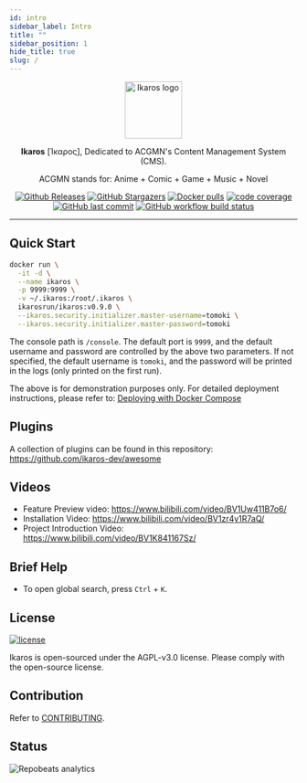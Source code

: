 ```yaml
---
id: intro
sidebar_label: Intro
title: ""
sidebar_position: 1
hide_title: true
slug: /
---
```


<p align="center">
    <a href="https://ikaros.run" target="_blank" rel="noopener noreferrer">
        <img width="100" src="/img/favicon.ico" alt="Ikaros logo" />
    </a>
</p>

<p align="center"><b>Ikaros</b> [Ίκαρος], Dedicated to ACGMN's Content Management System (CMS).</p>

<p align="center">ACGMN stands for: Anime + Comic + Game + Music + Novel</p>

<p align="center">
<a href="https://github.com/ikaros-dev/ikaros/releases"><img alt="Github Releases" src="https://img.shields.io/github/v/release/ikaros-dev/ikaros?include_prereleases&style=flat-square" /></a>
<a href="https://github.com/ikaros-dev/ikaros/stargazers"><img alt="GitHub Stargazers" src="https://img.shields.io/github/stars/ikaros-dev/ikaros.svg?style=flat-square&label=Stars&logo=github" /></a>
<a href="https://hub.docker.com/r/ikarosrun/ikaros"><img alt="Docker pulls" src="https://img.shields.io/docker/pulls/liguohaocn/ikaros?style=flat-square" /></a>
<a href="https://app.codecov.io/github/ikaros-dev/ikaros"><img alt="code coverage" src="https://img.shields.io/codecov/c/github/ikaros-dev/ikaros/master?style=flat-square" /></a>
<a href="https://github.com/ikaros-dev/ikaros/commits"><img alt="GitHub last commit" src="https://img.shields.io/github/last-commit/ikaros-dev/ikaros.svg?style=flat-square" /></a>
<a href="https://github.com/ikaros-dev/ikaros/actions"><img alt="GitHub workflow build status" src="https://img.shields.io/github/actions/workflow/status/ikaros-dev/ikaros/ikaros-server-ci.yml?branch=master&style=flat-square" /></a>
<br />
</p>

---

## Quick Start

```bash
docker run \
  -it -d \
  --name ikaros \
  -p 9999:9999 \
  -v ~/.ikaros:/root/.ikaros \
  ikarosrun/ikaros:v0.9.0 \
  --ikaros.security.initializer.master-username=tomoki \
  --ikaros.security.initializer.master-password=tomoki
```

The console path is `/console`.
The default port is `9999`, and the default username and password are controlled by the above two parameters. If not specified, the default username is `tomoki`, and the password will be printed in the logs (only printed on the first run).

The above is for demonstration purposes only. For detailed deployment instructions, please refer to: [Deploying with Docker Compose](./getting-started/install/docker-compose.md)

## Plugins

A collection of plugins can be found in this repository: <https://github.com/ikaros-dev/awesome>

## Videos

- Feature Preview video: <https://www.bilibili.com/video/BV1Uw411B7o6/>
- Installation Video: <https://www.bilibili.com/video/BV1zr4y1R7aQ/>
- Project Introduction Video: <https://www.bilibili.com/video/BV1K841167Sz/>

## Brief Help

- To open global search, press `Ctrl` + `K`.

## License

[![license](https://img.shields.io/github/license/ikaros-dev/ikaros.svg?style=flat-square)](https://github.com/ikaros-dev/ikaros/blob/master/LICENSE)

Ikaros is open-sourced under the AGPL-v3.0 license. Please comply with the open-source license.

## Contribution

Refer to [CONTRIBUTING](https://github.com/ikaros-dev/ikaros/blob/master/CONTRIBUTING.MD).
 
## Status

![Repobeats analytics](https://repobeats.axiom.co/api/embed/f7285853048ff09f313f6483901e2af0e638f666.svg "Repobeats analytics image")

